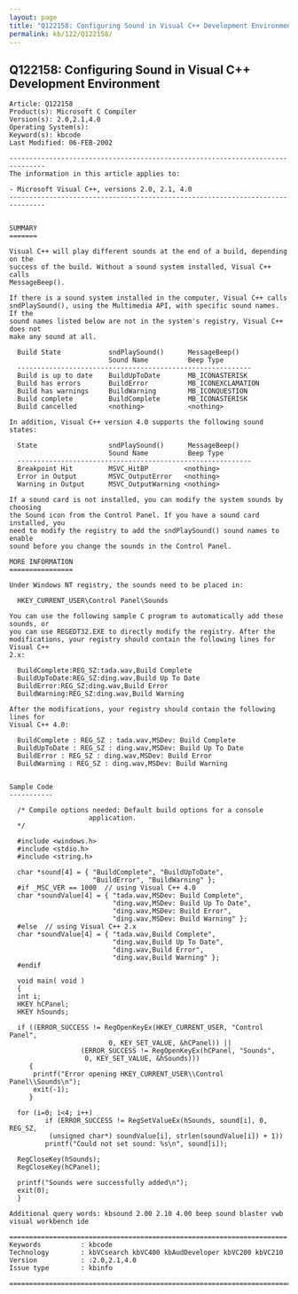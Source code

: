 ```yaml
---
layout: page
title: "Q122158: Configuring Sound in Visual C++ Development Environment"
permalink: kb/122/Q122158/
---
```


## Q122158: Configuring Sound in Visual C++ Development Environment

	Article: Q122158
	Product(s): Microsoft C Compiler
	Version(s): 2.0,2.1,4.0
	Operating System(s): 
	Keyword(s): kbcode
	Last Modified: 06-FEB-2002
	
	-------------------------------------------------------------------------------
	The information in this article applies to:
	
	- Microsoft Visual C++, versions 2.0, 2.1, 4.0 
	-------------------------------------------------------------------------------
	
	
	SUMMARY
	=======
	
	Visual C++ will play different sounds at the end of a build, depending on the
	success of the build. Without a sound system installed, Visual C++ calls
	MessageBeep().
	
	If there is a sound system installed in the computer, Visual C++ calls
	sndPlaySound(), using the Multimedia API, with specific sound names. If the
	sound names listed below are not in the system's registry, Visual C++ does not
	make any sound at all.
	
	  Build State            sndPlaySound()      MessageBeep()
	                         Sound Name          Beep Type
	  -----------------------------------------------------------
	  Build is up to date    BuildUpToDate       MB_ICONASTERISK
	  Build has errors       BuildError          MB_ICONEXCLAMATION
	  Build has warnings     BuildWarning        MB_ICONQUESTION
	  Build complete         BuildComplete       MB_ICONASTERISK
	  Build cancelled        <nothing>           <nothing>
	
	In addition, Visual C++ version 4.0 supports the following sound states:
	
	  State                  sndPlaySound()      MessageBeep()
	                         Sound Name          Beep Type
	  -----------------------------------------------------------
	  Breakpoint Hit         MSVC_HitBP         <nothing>
	  Error in Output        MSVC_OutputError   <nothing>
	  Warning in Output      MSVC_OutputWarning <nothing>
	
	If a sound card is not installed, you can modify the system sounds by choosing
	the Sound icon from the Control Panel. If you have a sound card installed, you
	need to modify the registry to add the sndPlaySound() sound names to enable
	sound before you change the sounds in the Control Panel.
	
	MORE INFORMATION
	================
	
	Under Windows NT registry, the sounds need to be placed in:
	
	  HKEY_CURRENT_USER\Control Panel\Sounds
	
	You can use the following sample C program to automatically add these sounds, or
	you can use REGEDT32.EXE to directly modify the registry. After the
	modifications, your registry should contain the following lines for Visual C++
	2.x:
	
	  BuildComplete:REG_SZ:tada.wav,Build Complete
	  BuildUpToDate:REG_SZ:ding.wav,Build Up To Date
	  BuildError:REG_SZ:ding.wav,Build Error
	  BuildWarning:REG_SZ:ding.wav,Build Warning
	
	After the modifications, your registry should contain the following lines for
	Visual C++ 4.0:
	
	  BuildComplete : REG_SZ : tada.wav,MSDev: Build Complete
	  BuildUpToDate : REG_SZ : ding.wav,MSDev: Build Up To Date
	  BuildError : REG_SZ : ding.wav,MSDev: Build Error
	  BuildWarning : REG_SZ : ding.wav,MSDev: Build Warning
	
	
	Sample Code
	-----------
	
	  /* Compile options needed: Default build options for a console
	                    application.
	  */ 
	
	  #include <windows.h>
	  #include <stdio.h>
	  #include <string.h>
	
	  char *sound[4] = { "BuildComplete", "BuildUpToDate",
	                     "BuildError", "BuildWarning" };
	  #if _MSC_VER == 1000  // using Visual C++ 4.0
	  char *soundValue[4] = { "tada.wav,MSDev: Build Complete",
	                          "ding.wav,MSDev: Build Up To Date",
	                          "ding.wav,MSDev: Build Error",
	                          "ding.wav,MSDev: Build Warning" };
	  #else  // using Visual C++ 2.x
	  char *soundValue[4] = { "tada.wav,Build Complete",
	                          "ding.wav,Build Up To Date",
	                          "ding.wav,Build Error",
	                          "ding.wav,Build Warning" };
	  #endif
	
	  void main( void )
	  {
	  int i;
	  HKEY hCPanel;
	  HKEY hSounds;
	
	  if ((ERROR_SUCCESS != RegOpenKeyEx(HKEY_CURRENT_USER, "Control Panel",
	                         0, KEY_SET_VALUE, &hCPanel)) ||
	                  (ERROR_SUCCESS != RegOpenKeyEx(hCPanel, "Sounds",
	                   0, KEY_SET_VALUE, &hSounds)))
	     {
	      printf("Error opening HKEY_CURRENT_USER\\Control Panel\\Sounds\n");
	      exit(-1);
	     }
	
	  for (i=0; i<4; i++)
	         if (ERROR_SUCCESS != RegSetValueEx(hSounds, sound[i], 0, REG_SZ,
	          (unsigned char*) soundValue[i], strlen(soundValue[i]) + 1))
	         printf("Could not set sound: %s\n", sound[i]);
	
	  RegCloseKey(hSounds);
	  RegCloseKey(hCPanel);
	
	  printf("Sounds were successfully added\n");
	  exit(0);
	  }
	
	Additional query words: kbsound 2.00 2.10 4.00 beep sound blaster vwb visual workbench ide
	
	======================================================================
	Keywords          : kbcode 
	Technology        : kbVCsearch kbVC400 kbAudDeveloper kbVC200 kbVC210
	Version           : :2.0,2.1,4.0
	Issue type        : kbinfo
	
	=============================================================================
	
